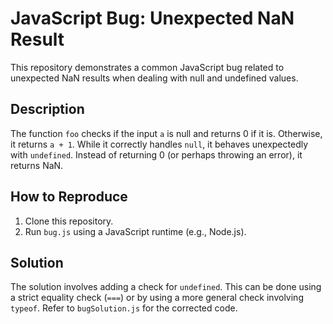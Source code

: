 # JavaScript Bug: Unexpected NaN Result

This repository demonstrates a common JavaScript bug related to unexpected NaN results when dealing with null and undefined values.

## Description
The function `foo` checks if the input `a` is null and returns 0 if it is. Otherwise, it returns `a + 1`. While it correctly handles `null`, it behaves unexpectedly with `undefined`.  Instead of returning 0 (or perhaps throwing an error), it returns NaN.

## How to Reproduce
1. Clone this repository.
2. Run `bug.js` using a JavaScript runtime (e.g., Node.js).

## Solution
The solution involves adding a check for `undefined`.  This can be done using a strict equality check (`===`) or by using a more general check involving `typeof`. 
Refer to `bugSolution.js` for the corrected code.